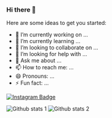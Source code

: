 ### Hi there 👋



Here are some ideas to get you started:

- 🔭 I’m currently working on ...
- 🌱 I’m currently learning ...
- 👯 I’m looking to collaborate on ...
- 🤔 I’m looking for help with ...
- 💬 Ask me about ...
- 📫 How to reach me: ...
- 😄 Pronouns: ...
- ⚡ Fun fact: ...

[![Instagram Badge](https://img.shields.io/badge/-Instagram-C13584?style=flat-quare&labelColor=C13584&logo=instagram&logoColor=white&link=link)](https://www.instagram.com/cann.caycii/)


![Github stats 1](https://github-readme-stats.vercel.app/api?username=Mehmetcan1836&show_icons=true&theme=gradient) 
![Github stats 2](https://github-readme-stats.vercel.app/api?username=Mehmetcan1836&show_icons=true&theme=radical)
